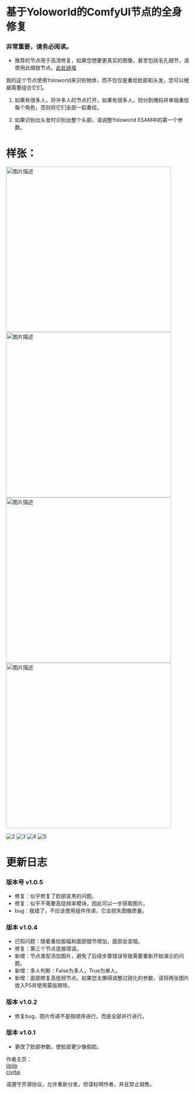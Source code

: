 # 基于Yoloworld的ComfyUI节点的全身修复

### 非常重要，请务必阅读。

- 推荐的节点用于高清修复，如果您想要更真实的图像，甚至包括毛孔细节，请使用此缩放节点。[此处链接](https://openart.ai/workflows/seven947/1minute-8k-upscale/1IPTks1gL7v0EPmvsMcx)

我的这个节点使用Yoloworld来识别物体，而不仅仅是重绘脸部和头发，您可以根据需要组合它们。

1. 如果有很多人，将许多人的节点打开，如果有很多人，则分割掩码并单独重绘每个角色，否则将它们全部一起重绘。

2. 如果识别出头发时识别出整个头部，请调整Yoloworld ESAM中的第一个参数。

# 样张：
<img src="https://github.com/baicai99/ComfyUI_Yoloworld_based_full_body_fix_for_ComfyUI_nodes/assets/101706274/b1db433c-82b4-4708-8ae9-da51fcd06ada" width="450" alt="图片描述">

<img src="https://github.com/baicai99/ComfyUI_Yoloworld_based_full_body_fix_for_ComfyUI_nodes/assets/101706274/cf0814ee-863e-498a-b9ec-7d6a03f2eaad" width="450" alt="图片描述">

<img src="https://github.com/baicai99/ComfyUI_Yoloworld_based_full_body_fix_for_ComfyUI_nodes/assets/101706274/8cbd0b6e-64a3-4bdf-a228-b502bfbcb16e" width="450" alt="图片描述">

<img src="https://github.com/baicai99/ComfyUI_Yoloworld_based_full_body_fix_for_ComfyUI_nodes/assets/101706274/8183c713-5456-42ce-9d6b-c848a1328e30" width="450" alt="图片描述">

![2](https://github.com/baicai99/ComfyUI_Yoloworld_based_full_body_fix_for_ComfyUI_nodes/assets/101706274/b1db433c-82b4-4708-8ae9-da51fcd06ada)
![3](https://github.com/baicai99/ComfyUI_Yoloworld_based_full_body_fix_for_ComfyUI_nodes/assets/101706274/cf0814ee-863e-498a-b9ec-7d6a03f2eaad)
![4](https://github.com/baicai99/ComfyUI_Yoloworld_based_full_body_fix_for_ComfyUI_nodes/assets/101706274/8cbd0b6e-64a3-4bdf-a228-b502bfbcb16e)
![5](https://github.com/baicai99/ComfyUI_Yoloworld_based_full_body_fix_for_ComfyUI_nodes/assets/101706274/8183c713-5456-42ce-9d6b-c848a1328e30)

# 更新日志

### 版本号 v1.0.5
- 修复：似乎修复了脸部变黑的问题。
- 修复：似乎不需要高低频率模块，因此可以一步获取图片。
- bug：我错了，不应该使用组件传递，它会损失图像质量。

### 版本 v1.0.4
- 已知问题：随着重绘振幅和面部细节增加，面部会变暗。
- 修复：第三个节点连接错误。
- 新增：节点类型添加图片，避免了后续步骤错误导致需要重新开始演示的问题。
- 新增：多人判断：False为多人，True为单人。
- 新增：面部修复高低频节点。如果您太懒得调整过锐化的参数，请将两张图片放入PS并使用蒙版擦除。

### 版本 v1.0.2
- 修复bug，图片传递不是按顺序进行，而是全部并行进行。

### 版本 v1.0.1
- 更改了脸部参数，使脸部更少像假脸。

作者主页：  
[liblib](https://www.liblib.art/userpage/c0e1c819d36c4bce9b077e04f9eaf693/publish/image)  
[civitai](https://civitai.com/user/1637083533489)  

请遵守开源协议，允许重新分发，但请标明作者，并且禁止销售。
